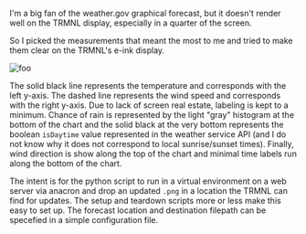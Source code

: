I'm a big fan of the weather.gov graphical forecast, but it doesn't render well on the TRMNL display, especially in a quarter of the screen.

So I picked the measurements that meant the most to me and tried to make them clear on the TRMNL's e-ink display.

![foo](https://github.com/user-attachments/assets/041752bc-919a-4bff-b17b-dc1afed5becb)

The solid black line represents the temperature and corresponds with the left y-axis.  The dashed line represents the wind speed and corresponds with the right y-axis.  Due to lack of screen real estate, labeling is kept to a minimum.  Chance of rain is represented by the light "gray" histogram at the bottom of the chart and the solid black at the very bottom represents the boolean `isDaytime` value represented in the weather service API (and I do not know why it does not correspond to local sunrise/sunset times).  Finally, wind direction is show along the top of the chart and minimal time labels run along the bottom of the chart.

The intent is for the python script to run in a virtual environment on a web server via anacron and drop an updated `.png` in a location the TRMNL can find for updates.  The setup and teardown scripts more or less make this easy to set up.  The forecast location and destination filepath can be specefied in a simple configuration file.
